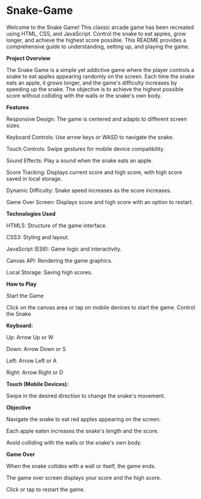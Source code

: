 # Snake-Game

Welcome to the Snake Game! This classic arcade game has been recreated using HTML, CSS, and JavaScript. Control the snake to eat apples, grow longer, and achieve the highest score possible. This README provides a comprehensive guide to understanding, setting up, and playing the game.

**Project Overview**

The Snake Game is a simple yet addictive game where the player controls a snake to eat apples appearing randomly on the screen. Each time the snake eats an apple, it grows longer, and the game's difficulty increases by speeding up the snake. The objective is to achieve the highest possible score without colliding with the walls or the snake's own body.

**Features**

Responsive Design: The game is centered and adapts to different screen sizes.

Keyboard Controls: Use arrow keys or WASD to navigate the snake.

Touch Controls: Swipe gestures for mobile device compatibility.

Sound Effects: Play a sound when the snake eats an apple.

Score Tracking: Displays current score and high score, with high score saved in local storage.

Dynamic Difficulty: Snake speed increases as the score increases.

Game Over Screen: Displays score and high score with an option to restart.

**Technologies Used**

HTML5: Structure of the game interface.

CSS3: Styling and layout.

JavaScript (ES6): Game logic and interactivity.

Canvas API: Rendering the game graphics.

Local Storage: Saving high scores.

**How to Play**

Start the Game

Click on the canvas area or tap on mobile devices to start the game. Control the Snake

**Keyboard:**

Up: Arrow Up or W

Down: Arrow Down or S

Left: Arrow Left or A

Right: Arrow Right or D

**Touch (Mobile Devices):**

Swipe in the desired direction to change the snake's movement.

**Objective**

Navigate the snake to eat red apples appearing on the screen.

Each apple eaten increases the snake's length and the score.

Avoid colliding with the walls or the snake's own body.

**Game Over**

When the snake collides with a wall or itself, the game ends.

The game over screen displays your score and the high score.

Click or tap to restart the game.
